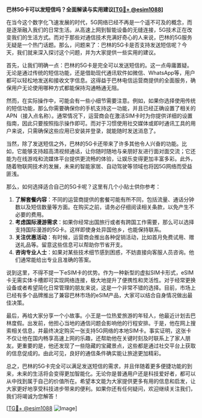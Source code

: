 **巴林5G卡可以发短信吗？全面解读与实用建议[[TG💪+ @esim1088](https://t.me/s/esim1088)]**

在当今这个数字化飞速发展的时代，5G网络已经不再是一个遥不可及的概念，而是逐渐融入我们的日常生活。从高速上网到智能设备的无缝连接，5G技术正在改变我们的生活方式。而对于那些对通信技术充满好奇心的人来说，巴林的5G服务无疑是一个热门话题。那么，问题来了：巴林的5G卡是否支持发送短信呢？今天，我们就来深入探讨这个问题，并为大家提供一些实用的建议。

首先，让我们明确一点：巴林的5G卡是完全可以发送短信的。这一点毋庸置疑。无论是通过传统的短信功能，还是借助现代通讯软件如微信、WhatsApp等，用户都可以轻松地发送和接收文字信息。这得益于巴林电信运营商提供的全面服务，确保用户无论使用哪种方式都能保持沟通畅通无阻。

然而，在实际操作中，可能会有一些小细节需要注意。例如，如果你选择使用传统的短信功能，那么你需要确保你的手机支持这一功能，并且已经正确设置了相关的APN（接入点名称）。通常情况下，运营商会在激活SIM卡时为你提供详细的设置指南，因此只要按照指示操作即可。而对于习惯使用社交媒体或即时通讯工具的用户来说，只需确保这些应用已安装并登录，就能随时发送消息了。

当然，除了发送短信之外，巴林的5G卡还带来了许多其他令人兴奋的功能。比如，它能够支持超高清视频通话，让你随时随地与亲朋好友进行面对面交流；它还能为在线游戏和流媒体平台提供更流畅的体验，让娱乐变得更加丰富多彩。此外，随着物联网技术的发展，未来的智能家居、自动驾驶等领域也将因5G网络而受益匪浅。

那么，如何选择适合自己的5G卡呢？这里有几个小贴士供你参考：

1. **了解套餐内容**：不同的运营商提供的套餐可能有所不同，包括流量、通话分钟数以及短信数量等方面。在购买之前，请务必仔细阅读相关条款，以免产生不必要的费用。
2. **考虑国际漫游需求**：如果你经常出国旅行或者有跨国工作需要，那么可以选择支持国际漫游的5G卡。这样即使身处异国他乡，也能保持联系。
3. **关注优惠活动**：有时候，运营商会推出各种促销活动，比如首月免费试用、赠送礼品等。留意这些信息可以帮助你节省开支。
4. **咨询专业人士**：如果对某些技术细节感到困惑，不妨直接向客服人员咨询。他们通常能给出专业且准确的答案。

说到这里，不得不提一下eSIM卡的优势。作为一种新型的虚拟SIM卡形式，eSIM卡无需实体卡槽即可实现网络连接，极大地提升了便携性和灵活性。对于经常更换设备或者希望简化日常管理的朋友来说，这是一个非常不错的选择。目前，市场上已经有多个品牌推出了兼容巴林市场的eSIM产品，大家可以结合自身情况做出最佳决策。

最后，再给大家分享一个小故事。小王是一位热爱旅游的年轻人，他最近计划去巴林度假。出发前，他担心当地的通信问题会影响他的行程安排。于是，他在网上搜索相关信息，并最终决定购买一张支持5G网络的本地SIM卡。事实证明，这张卡不仅让他在国内畅享高速上网的乐趣，还帮助他在关键时刻及时联系上了家人朋友。更重要的是，他还发现了一些隐藏的宝藏景点，这些都是通过社交平台上获取的信息促成的。由此可见，良好的通信条件确实能让旅途更加精彩。

总之，巴林的5G卡完全可以满足发送短信的需求，并且伴随着更多便捷功能的到来，未来的生活将会变得更加智能化。无论你是普通用户还是科技爱好者，都可以从中找到属于自己的价值所在。希望本文能为大家提供更多有用的信息和启发，让大家更好地享受科技进步带来的便利。如果你还有任何疑问，欢迎继续关注我们，我们将竭诚为您解答！

[[TG💪+ @esim1088](https://t.me/s/esim1088) ![Image](https://i.postimg.cc/4NQfJmqS/Snipaste-2025-05-13-00-14-12.png)]